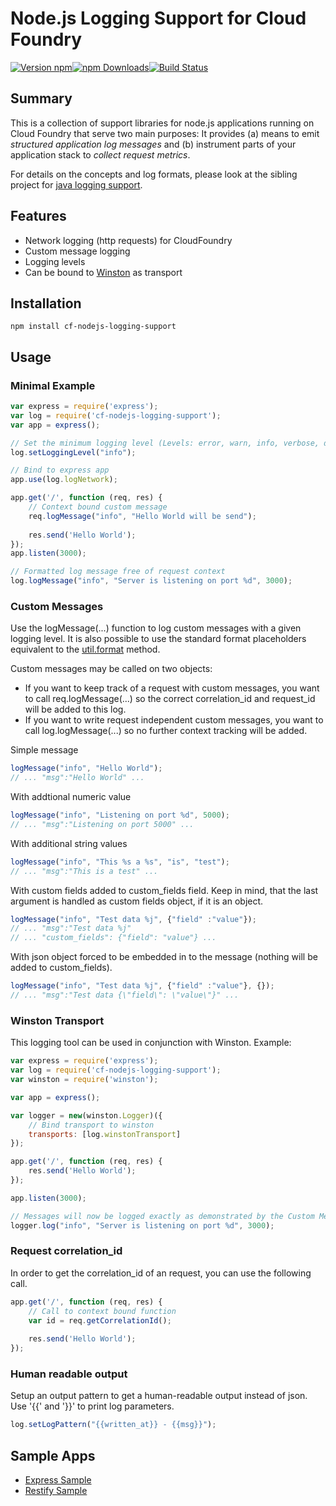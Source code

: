 # Node.js Logging Support for Cloud Foundry   

[![Version npm](https://img.shields.io/npm/v/cf-nodejs-logging-support.svg?style=flat-square)](https://www.npmjs.com/package/cf-nodejs-logging-support)[![npm Downloads](https://img.shields.io/npm/dm/cf-nodejs-logging-support.svg?style=flat-square)](https://www.npmjs.com/package/cf-nodejs-logging-support)[![Build Status](https://img.shields.io/travis/SAP/cf-nodejs-logging-support/master.svg?style=flat-square)](https://travis-ci.org/SAP/cf-nodejs-logging-support)
## Summary

This is a collection of support libraries for node.js applications running on Cloud Foundry that serve two main purposes: It provides (a) means to emit *structured application log messages* and (b) instrument parts of your application stack to *collect request metrics*.

For details on the concepts and log formats, please look at the sibling project for [java logging support](https://github.com/SAP/cf-java-logging-support).

## Features

  * Network logging (http requests) for CloudFoundry
  * Custom message logging
  * Logging levels
  * Can be bound to [Winston](https://github.com/winstonjs/winston) as transport 

## Installation

```bashp
npm install cf-nodejs-logging-support
```
    
## Usage

### Minimal Example
```js
var express = require('express');
var log = require('cf-nodejs-logging-support');
var app = express();

// Set the minimum logging level (Levels: error, warn, info, verbose, debug, silly)
log.setLoggingLevel("info");

// Bind to express app
app.use(log.logNetwork);

app.get('/', function (req, res) {
    // Context bound custom message
    req.logMessage("info", "Hello World will be send");
    
    res.send('Hello World');
});
app.listen(3000);

// Formatted log message free of request context
log.logMessage("info", "Server is listening on port %d", 3000);
```
### Custom Messages

Use the logMessage(...) function to log custom messages with a given logging level. It is also possible to use the standard format placeholders equivalent to the [util.format](https://nodejs.org/api/util.html#util_util_format_format) method.

Custom messages may be called on two objects:
- If you want to keep track of a request with custom messages, you want to call req.logMessage(...) so the correct correlation_id and request_id will be added to this log.
- If you want to write request independent custom messages, you want to call log.logMessage(...) so no further context tracking will be added.

Simple message
```js
logMessage("info", "Hello World"); 
// ... "msg":"Hello World" ...
```

With addtional numeric value
```js
logMessage("info", "Listening on port %d", 5000); 
// ... "msg":"Listening on port 5000" ...
```

With additional string values
```js
logMessage("info", "This %s a %s", "is", "test"); 
// ... "msg":"This is a test" ...
```

With custom fields added to custom_fields field. Keep in mind, that the last argument is handled as custom fields object, if it is an object.
```js
logMessage("info", "Test data %j", {"field" :"value"}); 
// ... "msg":"Test data %j" 
// ... "custom_fields": {"field": "value"} ...
```

With json object forced to be embedded in to the message (nothing will be added to custom_fields).
```js
logMessage("info", "Test data %j", {"field" :"value"}, {}); 
// ... "msg":"Test data {\"field\": \"value\"}" ...
```

### Winston Transport
This logging tool can be used in conjunction with Winston. Example:
```js
var express = require('express');
var log = require('cf-nodejs-logging-support');
var winston = require('winston');

var app = express();

var logger = new(winston.Logger)({
    // Bind transport to winston
    transports: [log.winstonTransport]
});

app.get('/', function (req, res) {
    res.send('Hello World');
});

app.listen(3000);

// Messages will now be logged exactly as demonstrated by the Custom Messages paragraph
logger.log("info", "Server is listening on port %d", 3000);
```

### Request correlation_id
In order to get the correlation_id of an request, you can use the following call.
```js
app.get('/', function (req, res) {
    // Call to context bound function
    var id = req.getCorrelationId();
    
    res.send('Hello World');
});
```

### Human readable output
Setup an output pattern to get a human-readable output instead of json. Use '{{' and '}}' to print log parameters.
```js
log.setLogPattern("{{written_at}} - {{msg}}");
```


## Sample Apps

  * [Express Sample](https://github.com/SAP/cf-nodejs-logging-support/blob/master/sample/cf-nodejs-shoutboard-express)
  * [Restify Sample](https://github.com/SAP/cf-nodejs-logging-support/blob/master/sample/cf-nodejs-shoutboard-restify)
